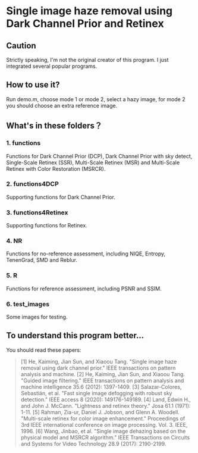 ﻿# Single image haze removal using Dark Channel Prior and Retinex
## Caution
Strictly speaking, I'm not the original creator of this program. I just integrated several popular programs.
## How to use it?
Run demo.m, choose mode 1 or mode 2, select a hazy image, for mode 2 you should choose an extra reference image. 
## What's in these folders？
### 1. functions
Functions for Dark Channel Prior (DCP), Dark Channel Prior with sky detect, Single-Scale Retinex (SSR), Multi-Scale Retinex (MSR) and Multi-Scale Retinex with Color Restoration (MSRCR).
### 2. functions4DCP
Supporting functions for Dark Channel Prior.
### 3. functions4Retinex
Supporting functions for Retinex.
### 4. NR
Functions for no-reference assessment, including NIQE, Entropy, TenenGrad, SMD and Reblur.
### 5. R
Functions for reference assessment, including PSNR and SSIM.
### 6. test_images
Some images for testing.
## To understand this program better...
You should read these papers:
> [1] He, Kaiming, Jian Sun, and Xiaoou Tang. "Single image haze removal using dark channel prior." IEEE transactions on pattern analysis and machine.
> [2] He, Kaiming, Jian Sun, and Xiaoou Tang. "Guided image filtering." IEEE transactions on pattern analysis and machine intelligence 35.6 (2012): 1397-1409.
> [3] Salazar-Colores, Sebastián, et al. "Fast single image defogging with robust sky detection." IEEE access 8 (2020): 149176-149189.
> [4] Land, Edwin H., and John J. McCann. "Lightness and retinex theory." Josa 61.1 (1971): 1-11.
> [5] Rahman, Zia-ur, Daniel J. Jobson, and Glenn A. Woodell. "Multi-scale retinex for color image enhancement." Proceedings of 3rd IEEE international conference on image processing. Vol. 3. IEEE, 1996.
> [6] Wang, Jinbao, et al. "Single image dehazing based on the physical model and MSRCR algorithm." IEEE Transactions on Circuits and Systems for Video Technology 28.9 (2017): 2190-2199.

